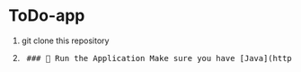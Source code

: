 # ToDo-app

1. git clone this repository
2. <pre> ### 🚀 Run the Application Make sure you have [Java](https://adoptopenjdk.net/) and [Maven](https://maven.apache.org/install.html) installed. ```bash # Build the project mvn clean install # Run the application mvn exec:java -Dexec.mainClass="com.example.todo" ``` </pre>

